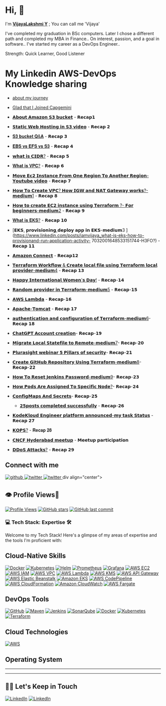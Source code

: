 
# Hi, 👋
I'm **[VijayaLakshmi Y](https://www.linkedin.com/in/vijayalakshmiyvl/)** ;  You can call me 'Vijaya'

I've completed my graduation in BSc computers.
Later I chose a different path and completed my MBA in Finance..
On interest, passion, and a goal in software.. I've started my career as a DevOps Engineer..

Strength: Quick Learner, Good Listener


# My Linkedin AWS-DevOps Knowledge sharing


- [about my journey](https://www.linkedin.com/posts/iamvijaya_family-friends-activity-7014906734880190464-XTPS?)


- [Glad that I Joined Capgemini](https://www.linkedin.com/posts/iamvijaya_opportunity-capgemini-cloudnloud-activity-7013122226036097024-WM6x) 
  
 - [𝗔𝗯𝗼𝘂𝘁 𝗔𝗺𝗮𝘇𝗼𝗻 𝗦𝟯 𝗯𝘂𝗰𝗸𝗲𝘁](https://www.linkedin.com/posts/iamvijaya_awsservicesrecap-amazon-storage-activity-7016740866325192704-HJWa?) - 𝗥𝗲𝗰𝗮𝗽𝟭
 
- [𝗦𝘁𝗮𝘁𝗶𝗰 𝗪𝗲𝗯 𝗛𝗼𝘀𝘁𝗶𝗻𝗴 𝗶𝗻 𝗦𝟯 𝘃𝗶𝗱𝗲𝗼](https://www.linkedin.com/posts/iamvijaya_awsservicesrecap2-staticwebsite-html-activity-7018214850975723520-dQPh?) - 𝗥𝗲𝗰𝗮𝗽 𝟮 
  
- [𝐒𝟑 𝐛𝐮𝐜𝐤𝐞𝐭 𝐐&𝐀](https://www.linkedin.com/posts/iamvijaya_awsservices-activity-7018902752567193600-S5iD?) - 𝗥𝗲𝗰𝗮𝗽 𝟯 

- [𝐄𝐁𝐒 𝐯𝐬 𝐄𝐅𝐒 𝐯𝐬 𝐒𝟑](https://www.linkedin.com/posts/iamvijaya_awsservicesrecap4-efs-harddrives-activity-7020590945498796032-_6za?) - 𝗥𝗲𝗰𝗮𝗽 𝟰

- [𝘄𝗵𝗮𝘁 𝗶𝘀 𝗖𝗜𝗗𝗥?](https://www.linkedin.com/posts/iamvijaya_awsservicesrecap5-networking-allocating-activity-7022014297593589761-5-kB?) - 𝗥𝗲𝗰𝗮𝗽 𝟱

- [𝐖𝐡𝐚𝐭 𝐢𝐬 𝐕𝐏𝐂?](https://www.linkedin.com/posts/iamvijaya_awsservicesrecap6-ipadresses-customizable-activity-7024052151039496192-PkCn?) - 𝗥𝗲𝗰𝗮𝗽 𝟲

- [𝗠𝗼𝘃𝗲 𝗘𝗰𝟮 𝗜𝗻𝘀𝘁𝗮𝗻𝗰𝗲 𝗙𝗿𝗼𝗺 𝗢𝗻𝗲  𝗥𝗲𝗴𝗶𝗼𝗻 𝗧𝗼 𝗔𝗻𝗼𝘁𝗵𝗲𝗿 𝗥𝗲𝗴𝗶𝗼𝗻-𝗬𝗼𝘂𝘁𝘂𝗯𝗲 𝘃𝗶𝗱𝗲𝗼](https://www.linkedin.com/posts/iamvijaya_awsservicesrecap7-move-activity-7025493635915792384-pEfp?)  - 𝗥𝗲𝗰𝗮𝗽 𝟳

- [𝗛𝗼𝘄 𝗧𝗼 𝗖𝗿𝗲𝗮𝘁𝗲 𝗩𝗣𝗖? 𝗛𝗼𝘄 𝗜𝗚𝗪 𝗮𝗻𝗱 𝗡𝗔𝗧 𝗚𝗮𝘁𝗲𝘄𝗮𝘆 𝘄𝗼𝗿𝗸𝘀?-𝗺𝗲𝗱𝗶𝘂𝗺1](https://www.linkedin.com/posts/iamvijaya_how-to-create-vpc-how-igw-and-nat-works-activity-7028339014428495872-diUB?)  - 𝗥𝗲𝗰𝗮𝗽 𝟴

- [𝗛𝗼𝘄 𝘁𝗼 𝗰𝗿𝗲𝗮𝘁𝗲 𝗘𝗖𝟮 𝗶𝗻𝘀𝘁𝗮𝗻𝗰𝗲 𝘂𝘀𝗶𝗻𝗴 𝗧𝗲𝗿𝗿𝗮𝗳𝗼𝗿𝗺 ?- 𝗙𝗼𝗿 𝗯𝗲𝗴𝗶𝗻𝗻𝗲𝗿𝘀-𝗺𝗲𝗱𝗶𝘂𝗺2](https://www.linkedin.com/posts/iamvijaya_how-to-create-ec2-instance-using-terraform-activity-7030442626982047744-SW0P?)  - 𝗥𝗲𝗰𝗮𝗽 𝟵

- [𝐖𝐡𝐚𝐭 𝐢𝐬 𝐄𝐊𝐒?](https://www.linkedin.com/posts/iamvijaya_awsdevopsrecap10-cloudnloud-amazonwebservices-activity-7031635418685087744-Ijpq?) - 𝗥𝗲𝗰𝗮𝗽 𝟭𝟬

- [𝗘𝗞𝗦, 𝗽𝗿𝗼𝘃𝗶𝘀𝗶𝗼𝗻𝗶𝗻𝗴,𝗱𝗲𝗽𝗹𝗼𝘆 𝗮𝗽𝗽 𝗶𝗻 𝗘𝗞𝗦-𝗺𝗲𝗱𝗶𝘂𝗺3 ](https://www.linkedin.com/posts/iamvijaya_what-is-eks-how-to-provisionand-run-application-activity-
  7032001648533151744-H3FO?)  - 𝗥𝗲𝗰𝗮𝗽 𝟭𝟭

- [𝗔𝗺𝗮𝘇𝗼𝗻 𝗖𝗼𝗻𝗻𝗲𝗰𝘁](https://www.linkedin.com/posts/iamvijaya_awsservicesrecap12-awsconnect-cloudnloud-activity-7035063481510883328-eYFK?) - 𝗥𝗲𝗰𝗮𝗽𝟭𝟮

- [𝗧𝗲𝗿𝗿𝗮𝗳𝗼𝗿𝗺 𝗪𝗼𝗿𝗸𝗳𝗹𝗼𝘄 & 𝗖𝗿𝗲𝗮𝘁𝗲 𝗹𝗼𝗰𝗮𝗹 𝗳𝗶𝗹𝗲 𝘂𝘀𝗶𝗻𝗴 𝗧𝗲𝗿𝗿𝗮𝗳𝗼𝗿𝗺 𝗹𝗼𝗰𝗮𝗹 𝗽𝗿𝗼𝘃𝗶𝗱𝗲𝗿-𝗺𝗲𝗱𝗶𝘂𝗺4](https://www.linkedin.com/posts/iamvijaya_terraform-workflow-local-provider-in-terraform-activity-7036116527342858240-9pIR?) - 𝗥𝗲𝗰𝗮𝗽 𝟭𝟯

- [𝗛𝗮𝗽𝗽𝘆 𝗜𝗻𝘁𝗲𝗿𝗻𝗮𝘁𝗶𝗼𝗻𝗮𝗹 𝗪𝗼𝗺𝗲𝗻'𝘀 𝗗𝗮𝘆!](https://www.linkedin.com/posts/iamvijaya_%3F-%3F%3F%3F%3F-%3F%3F%3F%3F%3F%3F-%3F%3F%3F%3F-%3F%3F%3F%3F%3F%3F%3F%3F%3F%3F-activity-7039281546922512384-pmlU?)  - 𝗥𝗲𝗰𝗮𝗽-𝟭𝟰

- [𝗥𝗮𝗻𝗱𝗼𝗺 𝗽𝗿𝗼𝘃𝗶𝗱𝗲𝗿 𝗶𝗻 𝗧𝗲𝗿𝗿𝗮𝗳𝗼𝗿𝗺-𝗺𝗲𝗱𝗶𝘂𝗺5](https://www.linkedin.com/posts/iamvijaya_random-provider-in-terraform-activity-7040922344499924992-5UI7?) - 𝗥𝗲𝗰𝗮𝗽-𝟭𝟱

- [𝗔𝗪𝗦 𝗟𝗮𝗺𝗯𝗱𝗮](https://www.linkedin.com/posts/iamvijaya_awsdevopsrecap16-awslambda-cloudnloud-activity-7044524295649165313-GetV?) - 𝗥𝗲𝗰𝗮𝗽-𝟭𝟲

- [𝗔𝗽𝗮𝗰𝗵𝗲-𝗧𝗼𝗺𝗰𝗮𝘁](https://www.linkedin.com/posts/iamvijaya_apache-tomcat-activity-7045324309988315136-Mi6b?utm_source=share&utm_medium=member_desktop) - 𝗥𝗲𝗰𝗮𝗽 𝟭𝟳

- [𝗮𝘂𝘁𝗵𝗲𝗻𝘁𝗶𝗰𝗮𝘁𝗶𝗼𝗻 𝗮𝗻𝗱 𝗰𝗼𝗻𝗳𝗶𝗴𝘂𝗿𝗮𝘁𝗶𝗼𝗻 𝗼𝗳 𝗧𝗲𝗿𝗿𝗮𝗳𝗼𝗿𝗺-𝗺𝗲𝗱𝗶𝘂𝗺6](https://www.linkedin.com/posts/iamvijaya_authentication-and-configuration-activity-7048243745774833664-cBNS?)- 𝗥𝗲𝗰𝗮𝗽 𝟭𝟴

- [𝗖𝗵𝗮𝘁𝗚𝗣𝗧 𝗔𝗰𝗰𝗼𝘂𝗻𝘁 𝗰𝗿𝗲𝗮𝘁𝗶𝗼𝗻](https://www.linkedin.com/posts/iamvijaya_awsdevopsrecap19-chatgpt-aws-activity-7050714486906753024-Yqmu?)- 𝗥𝗲𝗰𝗮𝗽-𝟭𝟵

- [𝗠𝗶𝗴𝗿𝗮𝘁𝗲 𝗟𝗼𝗰𝗮𝗹 𝗦𝘁𝗮𝘁𝗲𝗳𝗶𝗹𝗲 𝘁𝗼 𝗥𝗲𝗺𝗼𝘁𝗲-𝗺𝗲𝗱𝗶𝘂𝗺7](https://www.linkedin.com/posts/iamvijaya_migrate-local-state-file-to-remote-activity-7053321127690964992--20H?)-
  𝗥𝗲𝗰𝗮𝗽-𝟮𝟬

- [𝗣𝗹𝘂𝗿𝗮𝘀𝗶𝗴𝗵𝘁 𝘄𝗲𝗯𝗶𝗻𝗮𝗿 𝟱 𝗣𝗶𝗹𝗹𝗮𝗿𝘀 𝗼𝗳 𝘀𝗲𝗰𝘂𝗿𝗶𝘁𝘆](https://www.linkedin.com/posts/iamvijaya_awsdevopsrecap21-plurasight-cloudsecurity-activity-7057339857353785344-aRWY?)- 𝗥𝗲𝗰𝗮𝗽-𝟮𝟭

- [𝗖𝗿𝗲𝗮𝘁𝗲 𝗚𝗶𝘁𝗛𝘂𝗯 𝗥𝗲𝗽𝗼𝘀𝗶𝘁𝗼𝗿𝘆 𝗨𝘀𝗶𝗻𝗴 𝗧𝗲𝗿𝗿𝗮𝗳𝗼𝗿𝗺-𝗺𝗲𝗱𝗶𝘂𝗺8](https://www.linkedin.com/posts/iamvijaya_medium-activity-7063460437417230336-cRQM?)-𝗥𝗲𝗰𝗮𝗽-𝟮𝟮

- [𝗛𝗼𝘄 𝗧𝗼 𝗥𝗲𝘀𝗲𝘁 𝗝𝗲𝗻𝗸𝗶𝗻𝘀 𝗣𝗮𝘀𝘀𝘄𝗼𝗿𝗱-𝗺𝗲𝗱𝗶𝘂𝗺9](https://www.linkedin.com/posts/iamvijaya_how-to-reset-jenkins-admin-password-activity-7065181964038799360-ZPmv?)- 𝗥𝗲𝗰𝗮𝗽-𝟮𝟯

- [𝗛𝗼𝘄 𝗣𝗼𝗱𝘀 𝗔𝗿𝗲 𝗔𝘀𝘀𝗶𝗴𝗻𝗲𝗱 𝗧𝗼 𝗦𝗽𝗲𝗰𝗶𝗳𝗶𝗰 𝗡𝗼𝗱𝗲?](https://www.linkedin.com/posts/iamvijaya_assigning-pods-to-nodes-activity-7070434147567079424-MmY0?)- 𝗥𝗲𝗰𝗮𝗽-𝟮𝟰

- [𝗖𝗼𝗻𝗳𝗶𝗴𝗠𝗮𝗽𝘀 𝗔𝗻𝗱 𝗦𝗲𝗰𝗿𝗲𝘁𝘀](https://www.linkedin.com/posts/iamvijaya_configmaps-activity-7075861467987673088-EGte?)- 𝗥𝗲𝗰𝗮𝗽-𝟮𝟱

  - [𝟮𝟱𝗽𝗼𝘀𝘁𝘀 𝗰𝗼𝗺𝗽𝗹𝗲𝘁𝗲𝗱 𝘀𝘂𝗰𝗰𝗲𝘀𝘀𝗳𝘂𝗹𝗹𝘆](https://www.linkedin.com/posts/iamvijaya_cloudnloud-amazonwebservices-awscommunitybuilders-activity-7078576226784722944-fdh4?) - 𝗥𝗲𝗰𝗮𝗽-𝟮𝟲

- [𝗞𝗼𝗱𝗲𝗞𝗹𝗼𝘂𝗱 𝗘𝗻𝗴𝗶𝗻𝗲𝗲𝗿 𝗽𝗹𝗮𝘁𝗳𝗼𝗿𝗺 𝗮𝗻𝗻𝗼𝘂𝗻𝗰𝗲𝗱-𝗺𝘆 𝘁𝗮𝘀𝗸 𝗦𝘁𝗮𝘁𝘂𝘀](https://www.linkedin.com/posts/iamvijaya_httpsengineerkodekloudcom-activity-7091270639872851968-Vn6W?) - 𝗥𝗲𝗰𝗮𝗽 𝟮𝟳

- [𝗞𝗢𝗣𝗦?](https://www.linkedin.com/posts/iamvijaya_awsdevopsrecap27-devops-cloudnloud-activity-7098506216754081793-b0fI?) - 𝐑𝐞𝐜𝐚𝐩 𝟐𝟖

- [𝗖𝗡𝗖𝗙 𝗛𝘆𝗱𝗲𝗿𝗮𝗯𝗮𝗱 𝗺𝗲𝗲𝘁𝘂𝗽](https://www.linkedin.com/posts/iamvijaya_cncf-hyderabad-meetup-activity-7098724208087638016-YtFc?)  - 𝗠𝗲𝗲𝘁𝘂𝗽 𝗽𝗮𝗿𝘁𝗶𝗰𝗶𝗽𝗮𝘁𝗶𝗼𝗻

- [𝗗𝗗𝗼𝗦 𝗔𝘁𝘁𝗮𝗰𝗸𝘀?](https://www.linkedin.com/posts/iamvijaya_ddos-prevent-devops-activity-7101211366224510976-EPl6?)  - 𝗥𝗲𝗰𝗮𝗽 𝟮𝟵
## Connect with me  
<a href="https://github.com/vijayalakshmiy-YVL" target="_blank">
<img src=https://img.shields.io/badge/github-%2324292e.svg?&style=for-the-badge&logo=github&logoColor=white alt=github style="margin-bottom: 5px;" />
</a>
<a href="https://twitter.com/vijaya99yvl" target="_blank">
<img src=https://img.shields.io/badge/twitter-%2300acee.svg?&style=for-the-badge&logo=twitter&logoColor=white alt=twitter style="margin-bottom: 5px;" />
</a>
<a href="https://www.linkedin.com/in/iamvijaya" target="_blank">
<img src=https://img.shields.io/badge/Linkedin-%2300acee.svg?&style=for-the-badge&logo=twitter&logoColor=white alt=twitter style="margin-bottom: 5px;" />
</a

div align="center">
## 👁️ Profile Views📅
[![Profile Views](https://komarev.com/ghpvc/?username=vijayalakshmiyvl&color=blue)](https://github.com/vijayalakshmiyvl)
[![GitHub stars](https://img.shields.io/github/stars/vijayalakshmiyvl/vijayalakshmiyvl?style=social)](https://github.com/vijayalakshmiyvl/vijayalakshmiyvl)
[![GitHub last commit](https://img.shields.io/github/last-commit/vijayalakshmiyvl/vijayalakshmiyvl)](https://github.com/vijayalakshmiyvl/vijayalakshmiyvl/commits/master)
</div>




### 💻 Tech Stack: Expertise 🛠️
Welcome to my Tech Stack! Here's a glimpse of my areas of expertise and the tools I'm proficient with:
## Cloud-Native Skills
[![Docker](https://img.shields.io/badge/Docker-%232496ED.svg?logo=Docker&logoColor=white)](https://www.docker.com/)
[![Kubernetes](https://img.shields.io/badge/Kubernetes-%23326CE5.svg?logo=Kubernetes&logoColor=white)](https://kubernetes.io/)
[![Helm](https://img.shields.io/badge/Helm-%23000000.svg?logo=Helm&logoColor=white)](https://helm.sh/)
[![Prometheus](https://img.shields.io/badge/Prometheus-%23E6522C.svg?logo=Prometheus&logoColor=white)](https://prometheus.io/)
[![Grafana](https://img.shields.io/badge/Grafana-%23F46800.svg?logo=Grafana&logoColor=white)](https://grafana.com/)
[![AWS EC2](https://img.shields.io/badge/AWS%20EC2-%23FF9900.svg?logo=Amazon-AWS&logoColor=white)](https://aws.amazon.com/ec2/)
[![AWS IAM](https://img.shields.io/badge/AWS%20IAM-%23FF9900.svg?logo=Amazon-AWS&logoColor=white)](https://aws.amazon.com/iam/)
[![AWS VPC](https://img.shields.io/badge/AWS%20VPC-%23FF9900.svg?logo=Amazon-AWS&logoColor=white)](https://aws.amazon.com/vpc/)
[![AWS Lambda](https://img.shields.io/badge/AWS%20Lambda-%23FF9900.svg?logo=Amazon-AWS&logoColor=white)](https://aws.amazon.com/lambda/)
[![AWS KMS](https://img.shields.io/badge/AWS%20KMS-%23FF9900.svg?logo=Amazon-AWS&logoColor=white)](https://aws.amazon.com/kms/)
[![AWS API Gateway](https://img.shields.io/badge/AWS%20API%20Gateway-%23FF9900.svg?logo=Amazon-AWS&logoColor=white)](https://aws.amazon.com/api-gateway/)
[![AWS Elastic Beanstalk](https://img.shields.io/badge/AWS%20Elastic%20Beanstalk-%23FF9900.svg?logo=Amazon-AWS&logoColor=white)](https://aws.amazon.com/elasticbeanstalk/)
[![Amazon EKS](https://img.shields.io/badge/Amazon%20EKS-%23FF9900.svg?logo=Amazon-AWS&logoColor=white)](https://aws.amazon.com/eks/)
[![AWS CodePipeline](https://img.shields.io/badge/AWS%20CodePipeline-%23FF9900.svg?logo=Amazon-AWS&logoColor=white)](https://aws.amazon.com/codepipeline/)
[![AWS CloudFormation](https://img.shields.io/badge/AWS%20CloudFormation-%23FF9900.svg?logo=Amazon-AWS&logoColor=white)](https://aws.amazon.com/cloudformation/)
[![Amazon CloudWatch](https://img.shields.io/badge/Amazon%20CloudWatch-%23FF9900.svg?logo=Amazon-AWS&logoColor=white)](https://aws.amazon.com/cloudwatch/)
[![AWS Fargate](https://img.shields.io/badge/AWS%20Fargate-%23FF9900.svg?logo=Amazon-AWS&logoColor=white)](https://aws.amazon.com/fargate/)






## DevOps Tools
[![GitHub](https://img.shields.io/badge/GitHub-%23181717.svg?logo=GitHub&logoColor=white)](https://github.com/)
[![Maven](https://img.shields.io/badge/Maven-%23C71A36.svg?logo=Apache-Maven&logoColor=white)](https://maven.apache.org/)
[![Jenkins](https://img.shields.io/badge/Jenkins-%23D24939.svg?logo=Jenkins&logoColor=white)](https://jenkins.io/)
[![SonarQube](https://img.shields.io/badge/SonarQube-%23D24939.svg?logo=SonarQube&logoColor=white)](https://https://www.sonarsource.com/products/sonarqube/)
[![Docker](https://img.shields.io/badge/Docker-%232496ED.svg?logo=Docker&logoColor=white)](https://www.docker.com/)
[![Kubernetes](https://img.shields.io/badge/Kubernetes-%23326CE5.svg?logo=Kubernetes&logoColor=white)](https://kubernetes.io/)
[![Terraform](https://img.shields.io/badge/Terraform-%235835CC.svg?logo=Terraform&logoColor=white)](https://www.terraform.io/)

## Cloud Technologies
[![AWS](https://img.shields.io/badge/AWS-%23FF9900.svg?logo=Amazon-AWS&logoColor=white)](https://aws.amazon.com/)

## Operating System


--- 





---

## 🤝🏻 Let's Keep in Touch

<p align="left">

<a href="https://linkedin.com/in/vijayalakshmiyvl"><img alt="LinkedIn" src="https://img.shields.io/badge/LinkedIn-VijayaLakshmi-blue?style=flat-square&logo=linkedin"></a>
<a href="https://twitter.com/vijayalakshmiyv"><img alt="LinkedIn" src="https://img.shields.io/badge/Twitter-Vijaya-blue?style=flat-square&logo=twitter"></a>


